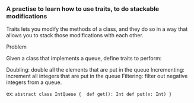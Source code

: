 ### A practise to learn how to use traits, to do stackable modifications 

Traits lets you modify the methods of a class, and they do so in a way that allows you to stack those
modifications with each other.

Problem

   Given a class that implements a queue, define traits to perform:
   
   Doubling: double all the elements that are put in the queue
   Incrementing: increment all integers that are put in the queue
   Filtering: filter out negative integers from a queue.
    
  ex: `abstract class IntQueue { 
        def get(): Int
        def put(x: Int)
      }`
